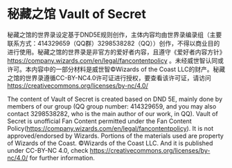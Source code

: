 # 秘藏之馆 Vault of Secret
秘藏之馆的世界录设定基于DND5E规则创作，主体内容均由世界录编录组（主要联系方式：414329659（QQ群）3298538282（QQ））创作，不得以商业目的进行使用。秘藏之馆的世界录是非官方的爱好者内容，且遵守《爱好者内容方针》 <https://company.wizards.com/en/legal/fancontentpolicy> 。未经威世智认同或许可。本内容中的一部分材料是威世智©Wizards of the Coast LLC的财产。秘藏之馆的世界录遵循CC-BY-NC4.0许可证进行授权，要查看该许可证，请访问<https://creativecommons.org/licenses/by-nc/4.0/>

The content of Vault of Secret is created based on DND 5E, mainly done by members of our group (QQ group number: 414329659, and you may also contact 3298538282, who is the main author of our work, in QQ). Vault of Secret is unofficial Fan Content permitted under the Fan Content Policy(https://company.wizards.com/en/legal/fancontentpolicy). It is not approved/endorsed by Wizards. Portions of the materials used are property of Wizards of the Coast. ©Wizards of the Coast LLC. And it is published under CC-BY-NC 4.0, check <https://creativecommons.org/licenses/by-nc/4.0/> for further information.

